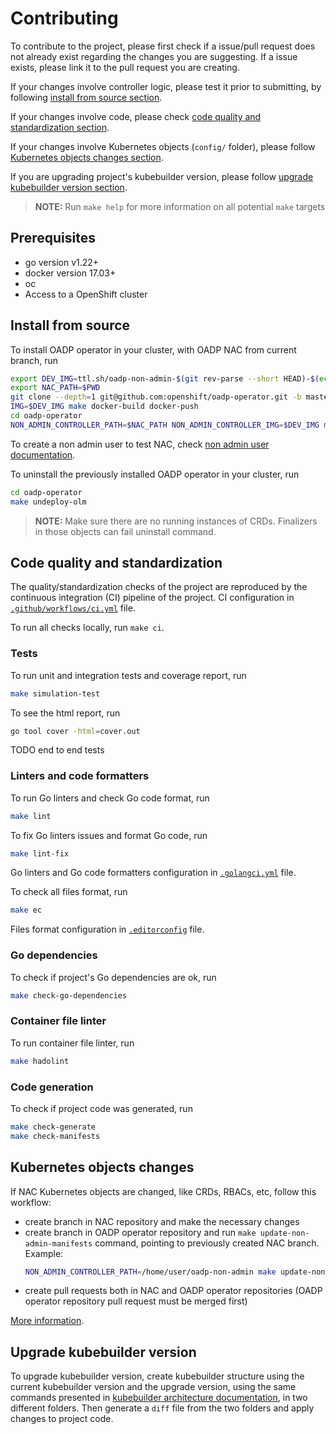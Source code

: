 # Contributing

To contribute to the project, please first check if a issue/pull request does not already exist regarding the changes you are suggesting. If a issue exists, please link it to the pull request you are creating.

If your changes involve controller logic, please test it prior to submitting, by following [install from source section](#install-from-source).

If your changes involve code, please check [code quality and standardization section](#code-quality-and-standardization).

If your changes involve Kubernetes objects (`config/` folder), please follow [Kubernetes objects changes section](#kubernetes-objects-changes).

If you are upgrading project's kubebuilder version, please follow [upgrade kubebuilder version section](#upgrade-kubebuilder-version).

> **NOTE:** Run `make help` for more information on all potential `make` targets

## Prerequisites
- go version v1.22+
- docker version 17.03+
- oc
- Access to a OpenShift cluster

## Install from source

To install OADP operator in your cluster, with OADP NAC from current branch, run
```sh
export DEV_IMG=ttl.sh/oadp-non-admin-$(git rev-parse --short HEAD)-$(echo $RANDOM):1h
export NAC_PATH=$PWD
git clone --depth=1 git@github.com:openshift/oadp-operator.git -b master # or appropriate branch
IMG=$DEV_IMG make docker-build docker-push
cd oadp-operator
NON_ADMIN_CONTROLLER_PATH=$NAC_PATH NON_ADMIN_CONTROLLER_IMG=$DEV_IMG make update-non-admin-manifests deploy-olm
```

To create a non admin user to test NAC, check [non admin user documentation](non_admin_user.md).

To uninstall the previously installed OADP operator in your cluster, run
```sh
cd oadp-operator
make undeploy-olm
```

> **NOTE:** Make sure there are no running instances of CRDs. Finalizers in those objects can fail uninstall command.

## Code quality and standardization

The quality/standardization checks of the project are reproduced by the continuous integration (CI) pipeline of the project. CI configuration in [`.github/workflows/ci.yml`](../.github/workflows/ci.yml) file.

To run all checks locally, run `make ci`.

### Tests

To run unit and integration tests and coverage report, run
```sh
make simulation-test
```

To see the html report, run
```sh
go tool cover -html=cover.out
```

TODO end to end tests

### Linters and code formatters

To run Go linters and check Go code format, run
```sh
make lint
```

To fix Go linters issues and format Go code, run
```sh
make lint-fix
```

Go linters and Go code formatters configuration in [`.golangci.yml`](../.golangci.yml) file.

To check all files format, run
```sh
make ec
```

Files format configuration in [`.editorconfig`](../.editorconfig) file.

### Go dependencies

To check if project's Go dependencies are ok, run
```sh
make check-go-dependencies
```

### Container file linter

To run container file linter, run
```sh
make hadolint
```

### Code generation

To check if project code was generated, run
```sh
make check-generate
make check-manifests
```

## Kubernetes objects changes

If NAC Kubernetes objects are changed, like CRDs, RBACs, etc, follow this workflow:
- create branch in NAC repository and make the necessary changes
- create branch in OADP operator repository and run `make update-non-admin-manifests` command, pointing to previously created NAC branch. Example:
    ```sh
    NON_ADMIN_CONTROLLER_PATH=/home/user/oadp-non-admin make update-non-admin-manifests
    ```
- create pull requests both in NAC and OADP operator repositories (OADP operator repository pull request must be merged first)

[More information](architecture.md#oadp-integration).

## Upgrade kubebuilder version

To upgrade kubebuilder version, create kubebuilder structure using the current kubebuilder version and the upgrade version, using the same commands presented in [kubebuilder architecture documentation](architecture.md#kubebuilder), in two different folders. Then generate a `diff` file from the two folders and apply changes to project code.
